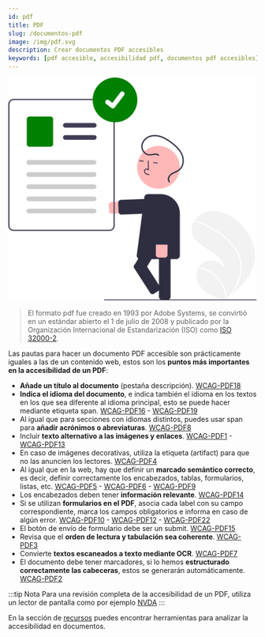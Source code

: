 ```yaml
---
id: pdf
title: PDF
slug: /documentos-pdf
image: /img/pdf.svg
description: Crear documentos PDF accesibles
keywords: [pdf accesible, accesibilidad pdf, documentos pdf accesibles]
---
```


![ ](/img/pdf.svg) 


> El formato pdf fue creado en 1993 por Adobe Systems, se convirtió en un estándar abierto el 1 de julio de 2008 y publicado por la Organización Internacional de Estandarización (ISO) como [ISO 32000-2](https://www.iso.org/standard/75839.html).

Las pautas para hacer un documento PDF accesible son prácticamente iguales a las de un contenido web, estos son los **puntos más importantes en la accesibilidad de un PDF**:

- **Añade un título al documento** (pestaña descripción). [WCAG-PDF18](https://www.w3.org/TR/WCAG20-TECHS/pdf.html#PDF18)
- **Indica el idioma del documento**, e indica también el idioma en los textos en los que sea diferente al idioma principal, esto se puede hacer mediante etiqueta span. [WCAG-PDF16](https://www.w3.org/TR/WCAG20-TECHS/pdf.html#PDF16) - [WCAG-PDF19](https://www.w3.org/TR/WCAG20-TECHS/pdf.html#PDF19)
- Al igual que para secciones con idiomas distintos, puedes usar span para **añadir acrónimos o abreviaturas**. [WCAG-PDF8](https://www.w3.org/TR/WCAG20-TECHS/pdf.html#PDF8)
- Incluir **texto alternativo a las imágenes y enlaces**. [WCAG-PDF1](https://www.w3.org/TR/WCAG20-TECHS/pdf.html#PDF1) - [WCAG-PDF13](https://www.w3.org/TR/WCAG20-TECHS/pdf.html#PDF13)
- En caso de imágenes decorativas, utiliza la etiqueta (artifact) para que no las anuncien los lectores. [WCAG-PDF4](https://www.w3.org/TR/WCAG20-TECHS/pdf.html#PDF4)
- Al igual que en la web, hay que definir un **marcado semántico correcto**, es decir, definir correctamente los encabezados, tablas, formularios, listas, etc. [WCAG-PDF5](https://www.w3.org/TR/WCAG20-TECHS/pdf.html#PDF5) - [WCAG-PDF6](https://www.w3.org/TR/WCAG20-TECHS/pdf.html#PDF6) - [WCAG-PDF9](https://www.w3.org/TR/WCAG20-TECHS/pdf.html#PDF9)
- Los encabezados deben tener **información relevante**. [WCAG-PDF14](https://www.w3.org/TR/WCAG20-TECHS/pdf.html#PDF14)
- Si se utilizan **formularios en el PDF**, asocia cada label con su campo correspondiente, marca los campos obligatorios e informa en caso de algún error. [WCAG-PDF10](https://www.w3.org/TR/WCAG20-TECHS/pdf.html#PDF10) - [WCAG-PDF12](https://www.w3.org/TR/WCAG20-TECHS/pdf.html#PDF12) - [WCAG-PDF22](https://www.w3.org/TR/WCAG20-TECHS/pdf.html#PDF22)
- El botón de envío de formulario debe ser un submit. [WCAG-PDF15](https://www.w3.org/TR/WCAG20-TECHS/pdf.html#PDF15)
- Revisa que el **orden de lectura y tabulación sea coherente**. [WCAG-PDF3](https://www.w3.org/TR/WCAG20-TECHS/pdf.html#PDF3)
- Convierte **textos escaneados a texto mediante OCR**. [WCAG-PDF7](https://www.w3.org/TR/WCAG20-TECHS/pdf.html#PDF7)
- El documento debe tener marcadores, si lo hemos **estructurado correctamente las cabeceras**, estos se generarán automáticamente. [WCAG-PDF2](https://www.w3.org/TR/WCAG20-TECHS/pdf.html#PDF2)

:::tip Nota
Para una revisión completa de la accesibilidad de un PDF, utiliza un lector de pantalla como por ejemplo [NVDA](https://www.nvaccess.org/)
:::

En la sección de [recursos](recursos#accesibilidad-en-documentos) puedes encontrar herramientas para analizar la accesibilidad en documentos.
